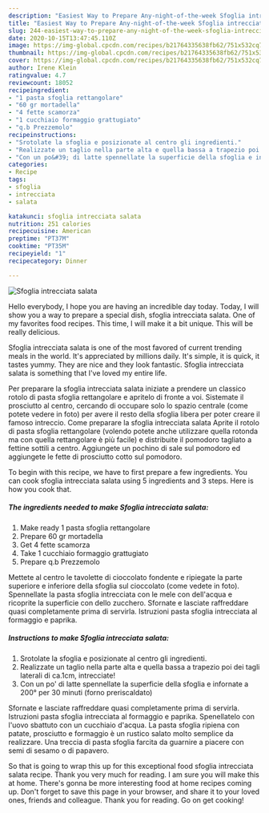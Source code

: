 ```yaml
---
description: "Easiest Way to Prepare Any-night-of-the-week Sfoglia intrecciata salata"
title: "Easiest Way to Prepare Any-night-of-the-week Sfoglia intrecciata salata"
slug: 244-easiest-way-to-prepare-any-night-of-the-week-sfoglia-intrecciata-salata
date: 2020-10-15T13:47:45.110Z
image: https://img-global.cpcdn.com/recipes/b21764335638fb62/751x532cq70/sfoglia-intrecciata-salata-recipe-main-photo.jpg
thumbnail: https://img-global.cpcdn.com/recipes/b21764335638fb62/751x532cq70/sfoglia-intrecciata-salata-recipe-main-photo.jpg
cover: https://img-global.cpcdn.com/recipes/b21764335638fb62/751x532cq70/sfoglia-intrecciata-salata-recipe-main-photo.jpg
author: Irene Klein
ratingvalue: 4.7
reviewcount: 18052
recipeingredient:
- "1 pasta sfoglia rettangolare"
- "60 gr mortadella"
- "4 fette scamorza"
- "1 cucchiaio formaggio grattugiato"
- "q.b Prezzemolo"
recipeinstructions:
- "Srotolate la sfoglia e posizionate al centro gli ingredienti."
- "Realizzate un taglio nella parte alta e quella bassa a trapezio poi dei tagli laterali di ca.1cm, intrecciate!"
- "Con un po&#39; di latte spennellate la superficie della sfoglia e infornate a 200° per 30 minuti (forno preriscaldato)"
categories:
- Recipe
tags:
- sfoglia
- intrecciata
- salata

katakunci: sfoglia intrecciata salata 
nutrition: 251 calories
recipecuisine: American
preptime: "PT37M"
cooktime: "PT35M"
recipeyield: "1"
recipecategory: Dinner

---
```



![Sfoglia intrecciata salata](https://img-global.cpcdn.com/recipes/b21764335638fb62/751x532cq70/sfoglia-intrecciata-salata-recipe-main-photo.jpg)

Hello everybody, I hope you are having an incredible day today. Today, I will show you a way to prepare a special dish, sfoglia intrecciata salata. One of my favorites food recipes. This time, I will make it a bit unique. This will be really delicious.

Sfoglia intrecciata salata is one of the most favored of current trending meals in the world. It's appreciated by millions daily. It's simple, it is quick, it tastes yummy. They are nice and they look fantastic. Sfoglia intrecciata salata is something that I've loved my entire life.

Per preparare la sfoglia intrecciata salata iniziate a prendere un classico rotolo di pasta sfoglia rettangolare e apritelo di fronte a voi. Sistemate il prosciutto al centro, cercando di occupare solo lo spazio centrale (come potete vedere in foto) per avere il resto della sfoglia libera per poter creare il famoso intreccio. Come preparare la sfoglia intrecciata salata Aprite il rotolo di pasta sfoglia rettangolare (volendo potete anche utilizzare quella rotonda ma con quella rettangolare è più facile) e distribuite il pomodoro tagliato a fettine sottili a centro. Aggiungete un pochino di sale sul pomodoro ed aggiungete le fette di prosciutto cotto sul pomodoro.


To begin with this recipe, we have to first prepare a few ingredients. You can cook sfoglia intrecciata salata using 5 ingredients and 3 steps. Here is how you cook that.

<!--inarticleads1-->

##### The ingredients needed to make Sfoglia intrecciata salata:

1. Make ready 1 pasta sfoglia rettangolare
1. Prepare 60 gr mortadella
1. Get 4 fette scamorza
1. Take 1 cucchiaio formaggio grattugiato
1. Prepare q.b Prezzemolo


Mettete al centro le tavolette di cioccolato fondente e ripiegate la parte superiore e inferiore della sfoglia sul cioccolato (come vedete in foto). Spennellate la pasta sfoglia intrecciata con le mele con dell&#39;acqua e ricoprite la superficie con dello zucchero. Sfornate e lasciate raffreddare quasi completamente prima di servirla. Istruzioni pasta sfoglia intrecciata al formaggio e paprika. 

<!--inarticleads2-->

##### Instructions to make Sfoglia intrecciata salata:

1. Srotolate la sfoglia e posizionate al centro gli ingredienti.
1. Realizzate un taglio nella parte alta e quella bassa a trapezio poi dei tagli laterali di ca.1cm, intrecciate!
1. Con un po&#39; di latte spennellate la superficie della sfoglia e infornate a 200° per 30 minuti (forno preriscaldato)


Sfornate e lasciate raffreddare quasi completamente prima di servirla. Istruzioni pasta sfoglia intrecciata al formaggio e paprika. Spenellatelo con l&#39;uovo sbattuto con un cucchiaio d&#39;acqua. La pasta sfoglia ripiena con patate, prosciutto e formaggio è un rustico salato molto semplice da realizzare. Una treccia di pasta sfoglia farcita da guarnire a piacere con semi di sesamo o di papavero. 

So that is going to wrap this up for this exceptional food sfoglia intrecciata salata recipe. Thank you very much for reading. I am sure you will make this at home. There's gonna be more interesting food at home recipes coming up. Don't forget to save this page in your browser, and share it to your loved ones, friends and colleague. Thank you for reading. Go on get cooking!
